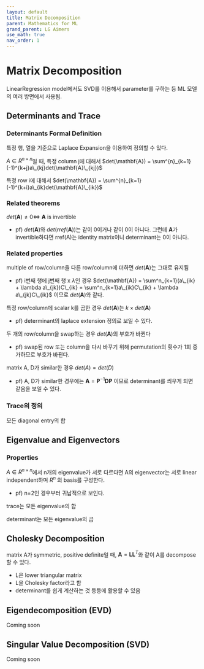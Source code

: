 ```yaml
---
layout: default
title: Matrix Decomposition
parent: Mathematics for ML
grand_parent: LG Aimers
use_math: true
nav_order: 1
---
```

# Matrix Decomposition
LinearRegression model에서도 SVD를 이용해서 parameter를 구하는 등 ML 모델의 여러 방면에서 사용됨.
## Determinants and Trace
### Determinants Formal Definition

특정 행, 열을 기준으로 Laplace Expansion을 이용하여 정의할 수 있다.

$A \in R^{n \times n}$일 때, 특정 column j에 대해서
$det(\mathbf{A}) = \sum^{n}_{k=1}(-1)^{k+j}a\_{kj}det(\mathbf{A}\_{kj})$

특정 row i에 대해서
$det(\mathbf{A}) = \sum^{n}_{k=1}(-1)^{k+i}a\_{ik}det(\mathbf{A}\_{ik})$

### Related theorems
$det(\mathbf{A}) \ne 0 \iff$ $\mathbf{A}$ is invertible

- pf) $det(\mathbf{A})$와 $det(rref(\mathbf{A}))$는 같이 0이거나 같이 0이 아니다. 그런데 $\mathbf{A}$가 invertible하다면 rref(A)는 identity matrix이니 determinant는 0이 아니다. 

### Related properties
multiple of row/column을 다른 row/column에 더하면 $det(\mathbf{A})$는 그대로 유지됨
- pf) i번째 행에 j번째 행 x $\lambda$인 경우 $det(\mathbf{A}) = \sum^n_{k=1}(a\_{ik} + \lambda a\_{jk})C\_{ik} = \sum^n_{k=1}a\_{ik}C\_{ik} + \lambda a\_{jk}C\_{ik}$ 이므로 $det(\mathbf{A})$와 같다.

특정 row/column에 scalar k를 곱한 경우 $det(\mathbf{A})$는 $k \times det(\mathbf{A})$
- pf) determinant의 laplace extension 정의로 보일 수 있다.

두 개의 row/column을 swap하는 경우 $det(\mathbf{A})$의 부호가 바뀐다
- pf) swap된 row 또는 column을 다시 바꾸기 위해 permutation의 횟수가 1회 증가하므로 부호가 바뀐다.

matrix A, D가 similar한 경우 $det(A) = det(D)$ 
- pf) A, D가 similar한 경우에는 $\mathbf{A} = \mathbf{P}^{-1}\mathbf{D}\mathbf{P}$ 이므로 determinant를 씌우게 되면 같음을 보일 수 있다.

### Trace의 정의
모든 diagonal entry의 합

## Eigenvalue and Eigenvectors
### Properties
$A \in R^{n \times n}$에서 n개의 eigenvalue가 서로 다르다면 A의 eigenvector는 서로 linear independent하며 $R^{n}$ 의 basis를 구성한다.
- pf) n=2인 경우부터 귀납적으로 보인다.

trace는 모든 eigenvalue의 합

determinant는 모든 eigenvalue의 곱

## Cholesky Decomposition
matrix A가 symmetric, positive definite일 때, $\mathbf{A} = \mathbf{L}\mathbf{L}^T$와 같이 A를 decompose할 수 있다.
- L은 lower triangular matrix
- L을 Cholesky factor라고 함
- determinant를 쉽게 계산하는 것 등등에 활용할 수 있음

## Eigendecomposition (EVD)
Coming soon

## Singular Value Decomposition (SVD)
Coming soon